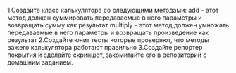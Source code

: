 1.Создайте класс калькулятора со следующими методами:
add - этот метод должен суммировать передаваемые в него параметры и возвращать сумму как результат
multiply -  этот метод должен умножать передаваемые в него параметры и возвращать произведение как результат
2.Создайте юнит тесты которые проверяют, что методы важего калькулятора работают правильно
3.Создайте репортер покрытия и сделайте скриншот, закомитайте его в репозиторий с домашним заданием.
